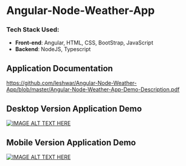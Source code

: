 # Angular-Node-Weather-App

### Tech Stack Used:
* __Front-end__: Angular, HTML, CSS, BootStrap, JavaScript
* __Backend__: NodeJS, Typescript

## Application Documentation
https://github.com/leshwar/Angular-Node-Weather-App/blob/master/Angular-Node-Weather-App-Demo-Description.pdf

## Desktop Version Application Demo
[![IMAGE ALT TEXT HERE](desktop.jpeg)](http://www.youtube.com/watch?v=FVUoo_WO_Ho)

## Mobile Version Application Demo
[![IMAGE ALT TEXT HERE](mobile.jpeg)](http://www.youtube.com/watch?v=1LnX7_5y-ds&t=2s)
